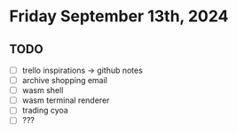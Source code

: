 # Friday September 13th, 2024

## TODO
-   [ ] trello inspirations -> github notes
-   [ ] archive shopping email
-   [ ] wasm shell
-   [ ] wasm terminal renderer
-   [ ] trading cyoa
-   [ ] ???
